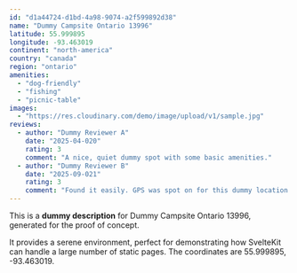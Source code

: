 ```yaml
---
id: "d1a44724-d1bd-4a98-9074-a2f599892d38"
name: "Dummy Campsite Ontario 13996"
latitude: 55.999895
longitude: -93.463019
continent: "north-america"
country: "canada"
region: "ontario"
amenities:
  - "dog-friendly"
  - "fishing"
  - "picnic-table"
images:
  - "https://res.cloudinary.com/demo/image/upload/v1/sample.jpg"
reviews:
  - author: "Dummy Reviewer A"
    date: "2025-04-020"
    rating: 3
    comment: "A nice, quiet dummy spot with some basic amenities."
  - author: "Dummy Reviewer B"
    date: "2025-09-021"
    rating: 3
    comment: "Found it easily. GPS was spot on for this dummy location."
---
```


This is a **dummy description** for Dummy Campsite Ontario 13996, generated for the proof of concept.

It provides a serene environment, perfect for demonstrating how SvelteKit can handle a large number of static pages. The coordinates are 55.999895, -93.463019.
